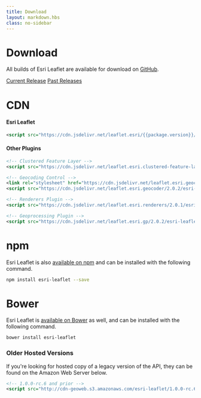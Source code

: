 ```yaml
---
title: Download
layout: markdown.hbs
class: no-sidebar
---
```


# Download

All builds of Esri Leaflet are available for download on [GitHub](https://github.com/Esri/esri-leaflet/releases/).

<a href="https://github.com/Esri/esri-leaflet/releases/tag/v{{package.version}}" class="btn">Current Release</a>
<a href="https://github.com/Esri/esri-leaflet/releases/" class="btn">Past Releases</a>

# CDN

#### Esri Leaflet

```xml
<script src="https://cdn.jsdelivr.net/leaflet.esri/{{package.version}}/esri-leaflet.js"></script>
```

#### Other Plugins

```xml
<!-- Clustered Feature Layer -->
<script src="https://cdn.jsdelivr.net/leaflet.esri.clustered-feature-layer/2.0.0-beta.1/esri-leaflet-clustered-feature-layer.js"></script>

<!-- Geocoding Control -->
<link rel="stylesheet" href="https://cdn.jsdelivr.net/leaflet.esri.geocoder/2.0.2/esri-leaflet-geocoder.css">
<script src="https://cdn.jsdelivr.net/leaflet.esri.geocoder/2.0.2/esri-leaflet-geocoder.js"></script>

<!-- Renderers Plugin -->
<script src="https://cdn.jsdelivr.net/leaflet.esri.renderers/2.0.1/esri-leaflet-renderers.js"></script>

<!-- Geoprocessing Plugin -->
<script src="https://cdn.jsdelivr.net/leaflet.esri.gp/2.0.2/esri-leaflet-gp.js"></script>
```
# npm

Esri Leaflet is also [available on npm](https://www.npmjs.org/package/esri-leaflet) and can be installed with the following command.

```bash
npm install esri-leaflet --save
```

# Bower

Esri Leaflet is [available on Bower](http://bower.io/search/?q=esri-leaflet) as well, and can be installed with the following command.

```bash
bower install esri-leaflet
```

### Older Hosted Versions
If you're looking for hosted copy of a legacy version of the API, they can be found on the Amazon Web Server below.
```xml
<!-- 1.0.0-rc.6 and prior -->
<script src="http://cdn-geoweb.s3.amazonaws.com/esri-leaflet/1.0.0-rc.6/esri-leaflet.js"></script>
```
